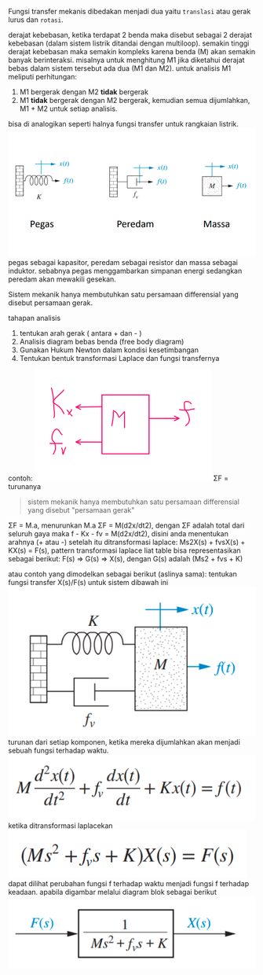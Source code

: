 Fungsi transfer mekanis dibedakan menjadi dua yaitu ```translasi``` atau gerak lurus dan ```rotasi```.

derajat kebebasan, ketika terdapat 2 benda maka disebut sebagai 2 derajat kebebasan (dalam sistem listrik ditandai dengan multiloop). semakin tinggi derajat kebebasan maka semakin kompleks karena benda (M) akan semakin banyak berinteraksi. misalnya untuk menghitung M1 jika diketahui derajat bebas dalam sistem tersebut ada dua (M1 dan M2). untuk analisis M1 meliputi perhitungan:

1. M1 bergerak dengan M2 **tidak** bergerak
2. M1 **tidak** bergerak dengan M2 bergerak, kemudian semua dijumlahkan, M1 + M2 untuk setiap analisis.

bisa di analogikan seperti halnya fungsi transfer untuk rangkaian listrik. 
![0cf9e5d236f629604efc38e1ffdab5ff.png](../../../../_resources/0cf9e5d236f629604efc38e1ffdab5ff.png)
pegas sebagai kapasitor, peredam sebagai resistor dan massa sebagai induktor. sebabnya pegas menggambarkan simpanan energi sedangkan peredam akan mewakili gesekan. 

Sistem mekanik hanya membutuhkan satu persamaan differensial yang disebut persamaan gerak. 

tahapan analisis
1. tentukan arah gerak ( antara + dan - )
2. Analisis diagram bebas benda (free body diagram)
3. Gunakan Hukum Newton dalam kondisi kesetimbangan
4. Tentukan bentuk transformasi Laplace dan fungsi
transfernya

contoh:
![01828845c01bfb8b81ae4a2a5167893e.png](../../../../_resources/01828845c01bfb8b81ae4a2a5167893e.png)
ΣF = turunanya

> sistem mekanik hanya membutuhkan satu persamaan differensial yang disebut "persamaan gerak"

ΣF = M.a, menurunkan M.a
ΣF = M(d2x/dt2), dengan ΣF adalah total dari seluruh gaya maka
f - Kx - fv  = M(d2x/dt2), disini anda menentukan arahnya (+ atau -)
setelah itu ditransformasi laplace:
Ms2X(s) + fvsX(s) + KX(s) = F(s), pattern transformasi laplace liat table
bisa representasikan sebagai berikut:
F(s) => G(s) => X(s), dengan G(s) adalah (Ms2 + fvs + K)


atau contoh yang dimodelkan sebagai berikut (aslinya sama):
tentukan fungsi transfer X(s)/F(s) untuk sistem dibawah ini
![2fd098da6c744b35c0a2ef6fd447f89a.png](../../../../_resources/2fd098da6c744b35c0a2ef6fd447f89a.png)
turunan dari setiap komponen, ketika mereka dijumlahkan akan menjadi sebuah fungsi terhadap waktu. 
![0a11a2cff31a2644f7742c55900c292a.png](../../../../_resources/0a11a2cff31a2644f7742c55900c292a.png)
ketika ditransformasi laplacekan
![75a2b202cfc2b0c63af9609ab7843f24.png](../../../../_resources/75a2b202cfc2b0c63af9609ab7843f24.png)
dapat dilihat perubahan fungsi f terhadap waktu menjadi fungsi f terhadap keadaan. apabila digambar melalui diagram blok sebagai berikut
![0b4276323d38cf7fc94f771953ac3a1c.png](../../../../_resources/0b4276323d38cf7fc94f771953ac3a1c.png)

